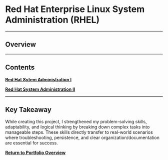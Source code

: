 # Red Hat Enterprise Linux System Administration (RHEL)

---

## Overview

---

## Contents
**[Red Hat Sytem Administration I](./Final_Project.py)**

**[Red Hat System Administration II](./CIS156_Final_Project_Documentation.docx)**

---

## Key Takeaway
While creating this project, I strengthened my problem-solving skills, adaptability, and logical thinking by breaking down complex tasks into manageable steps. These skills directly transfer to real-world scenarios where troubleshooting, persistence, and clear organization/documentation are essential for success.

**[Return to Portfolio Overview](./..)**
